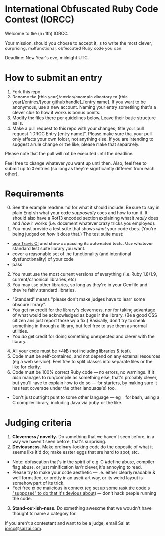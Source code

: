 International Obfuscated Ruby Code Contest (IORCC)
=====

Welcome to the (n+1th) IORCC.

Your mission, should you choose to accept it, is to write the most clever, surprising, malfunctional, obfuscated Ruby code you can.

Deadline: New Year's eve, midnight UTC.


How to submit an entry
===

1. Fork this repo.
2. Rename the [this year]/entries/example directory to [this year]/entries/[your github handle]_[entry name]. If you want to be anonymous, use a new account. Naming your entry something that's a clever clue to how it works is bonus points.
3. Modify the files there per guidelines below. Leave their basic structure as is.
4. Make a pull request to this repo with your changes; title your pull request "IORCC Entry [entry name]". Please make sure that your pull only affects your own folder, not anything else. If you are intending to suggest a rule change or the like, please make that separately.

Please note that the pull will not be executed until the deadline.

Feel free to change whatever you want up until then. Also, feel free to submit up to 3 entries (so long as they're significantly different from each other).


Requirements
===

0. See the example readme.md for what it should include. Be sure to say in plain English what your code _supposedly_ does and how to run it. It should also have a Rot13 encoded section explaining what it _really_ does and _how_ it works (i.e. document whatever crazy tricks you employed).
1. You must provide a test suite that shows _what_ your code does. (You're being judged on _how_ it does that.) The test suite must:
 * [use Travis CI](http://about.travis-ci.org/docs/user/languages/ruby/) and show as passing its automated tests. Use whatever standard test suite library you want.
 * cover a reasonable set of the functionality (and intentional dysfunctionality) of your code
 * pass
2. You must use the most current versions of everything (i.e. Ruby 1.8/1.9, current/canonical libraries, etc)
3. You may use other libraries, so long as they're in your Gemfile and they're fairly standard libraries.
 * "Standard" means "please don't make judges have to learn some obscure library".
 * You get no credit for the library's cleverness, nor for taking advantage of what would be acknowledged as bugs in the library. (Be a good OSS citizen and just report those w/ a fix.) Basically, don't try to sneak something in through a library, but feel free to use them as normal utilities.
 * You _do_ get credit for doing something unexpected and clever with the library.
4. All your code must be <4kB (not including libraries & test).
5. Code must be self-contained, and not depend on any external resources (eg a web service). Feel free to split classes into separate files or the like for clarity.
6. Code must be 100% correct Ruby code — no errors, no warnings. If it _also_ manages to run/compile as something else, that's probably clever, but you'll have to explain how to do so — for starters, by making sure it has test coverage under the other language(s) too.
 * Don't just outright punt to some other language — eg ` ` for bash, using a C compiler library, including Java via jruby, or the like.


Judging criteria
===

1. **Cleverness / novelty.** Do something that we haven't seen before, in a way we haven't seen before, that's surprising.
2. **Deviousness.** Make ordinary-looking code do the opposite of what it seems like it'd do; make easter eggs that are hard to spot; etc.
 * Note: obfuscation that's in the spirit of e.g. C #define abuse, compiler flag abuse, or just minification _isn't_ clever, it's annoying to read.
 * Please try to make your code aesthetic — i.e. either clearly readable & well formatted, or pretty in an ascii-art way, or its weird layout is somehow part of its trick.
 * Feel free to be malicious in context (eg [set up some task the code's "supposed" to do that it's devious about](http://underhanded.xcott.com/)) — don't hack people running the code.
3. **Stand-out-ish-ness.** Do something awesome that we wouldn't have thought to name a category for.

If you aren't a contestant and want to be a judge, email Sai at iorcc@saizai.com.